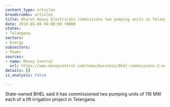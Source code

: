 ```yaml
---
content_type: articles
breadcrumbs: articles
title: Bharat Heavy Electricals commissions two pumping units in Telangana
date: 2019-05-08 04:00:00 +0000
states:
- Telangana
sectors:
- Energy
subsectors:
- Power
sources:
- name: Money Control
  url: https://www.moneycontrol.com/news/business/bhel-commissions-2-units-of-lift-irrigation-project-in-telangana-3922761.html
details: []
is_analysis: false

---
```

State-owned BHEL said it has commissioned two pumping units of 116 MW each of a lift irrigation project in Telangana.